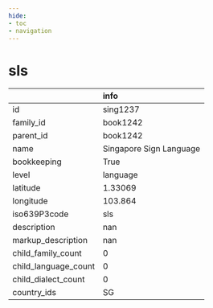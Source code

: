 ```yaml
---
hide:
- toc
- navigation
---
```

# sls
|                      | info                    |
|:---------------------|:------------------------|
| id                   | sing1237                |
| family_id            | book1242                |
| parent_id            | book1242                |
| name                 | Singapore Sign Language |
| bookkeeping          | True                    |
| level                | language                |
| latitude             | 1.33069                 |
| longitude            | 103.864                 |
| iso639P3code         | sls                     |
| description          | nan                     |
| markup_description   | nan                     |
| child_family_count   | 0                       |
| child_language_count | 0                       |
| child_dialect_count  | 0                       |
| country_ids          | SG                      |